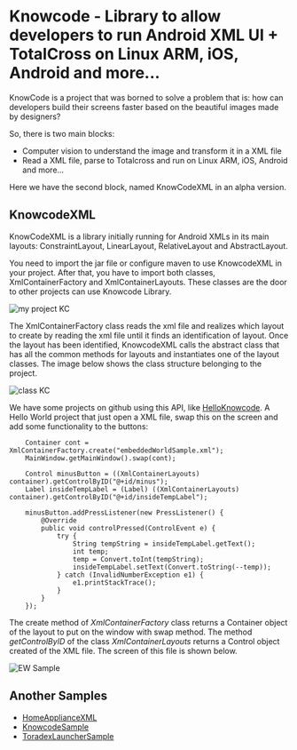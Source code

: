 # Knowcode - Library to allow developers to run Android XML UI + TotalCross on Linux ARM, iOS, Android and more...
KnowCode is a project that was borned to solve a problem that is: how can developers build their screens faster based on the beautiful images made by designers?

So, there is two main blocks:
* Computer vision to understand the image and transform it in a XML file
* Read a XML file, parse to Totalcross and run on Linux ARM, iOS, Android and more...

Here we have the second block, named KnowCodeXML in an alpha version.

## KnowcodeXML
KnowCodeXML is a library initially running for Android XMLs in its main layouts: ConstraintLayout, LinearLayout, RelativeLayout and AbstractLayout.

You need to import the jar file or configure maven to use KnowcodeXML in your project. 
After that, you have to import both classes, XmlContainerFactory and XmlContainerLayouts. These classes are the door to other projects can use Knowcode Library. 

![my project KC](https://imgur.com/SCuRBie.png)

The XmlContainerFactory class reads the xml file and realizes which layout to create by reading the xml file until it finds an identification of layout.
Once the layout has been identified, KnowcodeXML calls the abstract class that has all the common methods for layouts and instantiates one of the layout classes. The image below shows the class structure belonging to the project.

![class KC](https://imgur.com/uPAkxQt.png)

We have some projects on github using this API, like [HelloKnowcode](https://github.com/TotalCross/HelloKnowcode). 
A Hello World project that just open a XML file, swap this on the screen and add some functionality to the buttons: 

		Container cont = XmlContainerFactory.create("embeddedWorldSample.xml"); 
		MainWindow.getMainWindow().swap(cont);
		
		Control minusButton = ((XmlContainerLayouts) container).getControlByID("@+id/minus");
		Label insideTempLabel = (Label) ((XmlContainerLayouts) container).getControlByID("@+id/insideTempLabel");
		
		minusButton.addPressListener(new PressListener() {
			@Override
			public void controlPressed(ControlEvent e) {
				try {
					String tempString = insideTempLabel.getText();
					int temp;
					temp = Convert.toInt(tempString);
					insideTempLabel.setText(Convert.toString(--temp));
				} catch (InvalidNumberException e1) {
					e1.printStackTrace();
				}
			}
		});
The create method of *XmlContainerFactory* class returns a Container object of the layout to put on the window with swap method.
The method *getControlByID* of the class *XmlContainerLayouts* returns a Control object created of the XML file. The screen of this file is shown below.


![EW Sample](https://imgur.com/x3HFDFC.png)


## Another Samples

* [HomeApplianceXML](https://github.com/TotalCross/HomeApplianceXML)
* [KnowcodeSample](https://github.com/TotalCross/KnowcodeSample)
* [ToradexLauncherSample](https://github.com/TotalCross/ToradexLauncherSample)






